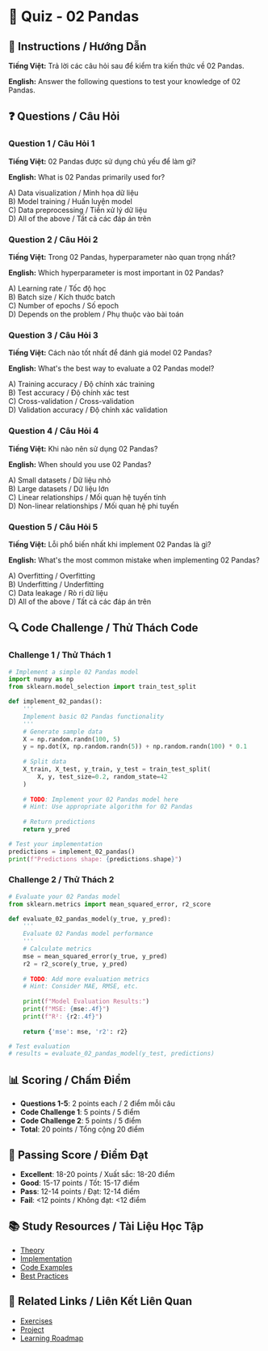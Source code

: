 # 🧠 Quiz - 02 Pandas

## 📝 Instructions / Hướng Dẫn

**Tiếng Việt:** Trả lời các câu hỏi sau để kiểm tra kiến thức về 02 Pandas.

**English:** Answer the following questions to test your knowledge of 02 Pandas.

## ❓ Questions / Câu Hỏi

### Question 1 / Câu Hỏi 1
**Tiếng Việt:** 02 Pandas được sử dụng chủ yếu để làm gì?

**English:** What is 02 Pandas primarily used for?

A) Data visualization / Minh họa dữ liệu  
B) Model training / Huấn luyện model  
C) Data preprocessing / Tiền xử lý dữ liệu  
D) All of the above / Tất cả các đáp án trên

### Question 2 / Câu Hỏi 2
**Tiếng Việt:** Trong 02 Pandas, hyperparameter nào quan trọng nhất?

**English:** Which hyperparameter is most important in 02 Pandas?

A) Learning rate / Tốc độ học  
B) Batch size / Kích thước batch  
C) Number of epochs / Số epoch  
D) Depends on the problem / Phụ thuộc vào bài toán

### Question 3 / Câu Hỏi 3
**Tiếng Việt:** Cách nào tốt nhất để đánh giá model 02 Pandas?

**English:** What's the best way to evaluate a 02 Pandas model?

A) Training accuracy / Độ chính xác training  
B) Test accuracy / Độ chính xác test  
C) Cross-validation / Cross-validation  
D) Validation accuracy / Độ chính xác validation

### Question 4 / Câu Hỏi 4
**Tiếng Việt:** Khi nào nên sử dụng 02 Pandas?

**English:** When should you use 02 Pandas?

A) Small datasets / Dữ liệu nhỏ  
B) Large datasets / Dữ liệu lớn  
C) Linear relationships / Mối quan hệ tuyến tính  
D) Non-linear relationships / Mối quan hệ phi tuyến

### Question 5 / Câu Hỏi 5
**Tiếng Việt:** Lỗi phổ biến nhất khi implement 02 Pandas là gì?

**English:** What's the most common mistake when implementing 02 Pandas?

A) Overfitting / Overfitting  
B) Underfitting / Underfitting  
C) Data leakage / Rò rỉ dữ liệu  
D) All of the above / Tất cả các đáp án trên

## 🔍 Code Challenge / Thử Thách Code

### Challenge 1 / Thử Thách 1
```python
# Implement a simple 02 Pandas model
import numpy as np
from sklearn.model_selection import train_test_split

def implement_02_pandas():
    '''
    Implement basic 02 Pandas functionality
    '''
    # Generate sample data
    X = np.random.randn(100, 5)
    y = np.dot(X, np.random.randn(5)) + np.random.randn(100) * 0.1
    
    # Split data
    X_train, X_test, y_train, y_test = train_test_split(
        X, y, test_size=0.2, random_state=42
    )
    
    # TODO: Implement your 02 Pandas model here
    # Hint: Use appropriate algorithm for 02 Pandas
    
    # Return predictions
    return y_pred

# Test your implementation
predictions = implement_02_pandas()
print(f"Predictions shape: {predictions.shape}")
```

### Challenge 2 / Thử Thách 2
```python
# Evaluate your 02 Pandas model
from sklearn.metrics import mean_squared_error, r2_score

def evaluate_02_pandas_model(y_true, y_pred):
    '''
    Evaluate 02 Pandas model performance
    '''
    # Calculate metrics
    mse = mean_squared_error(y_true, y_pred)
    r2 = r2_score(y_true, y_pred)
    
    # TODO: Add more evaluation metrics
    # Hint: Consider MAE, RMSE, etc.
    
    print(f"Model Evaluation Results:")
    print(f"MSE: {mse:.4f}")
    print(f"R²: {r2:.4f}")
    
    return {'mse': mse, 'r2': r2}

# Test evaluation
# results = evaluate_02_pandas_model(y_test, predictions)
```

## 📊 Scoring / Chấm Điểm

- **Questions 1-5**: 2 points each / 2 điểm mỗi câu
- **Code Challenge 1**: 5 points / 5 điểm
- **Code Challenge 2**: 5 points / 5 điểm
- **Total**: 20 points / Tổng cộng 20 điểm

## 🎯 Passing Score / Điểm Đạt

- **Excellent**: 18-20 points / Xuất sắc: 18-20 điểm
- **Good**: 15-17 points / Tốt: 15-17 điểm  
- **Pass**: 12-14 points / Đạt: 12-14 điểm
- **Fail**: <12 points / Không đạt: <12 điểm

## 📚 Study Resources / Tài Liệu Học Tập

- [Theory](./THEORY_02_pandas.md)
- [Implementation](./IMPLEMENTATION_02_pandas.md)
- [Code Examples](./CODE_EXAMPLES_02_pandas.md)
- [Best Practices](./BEST_PRACTICES_02_pandas.md)

## 🔗 Related Links / Liên Kết Liên Quan

- [Exercises](./EXERCISES_02_pandas.md)
- [Project](./PROJECT_02_pandas.md)
- [Learning Roadmap](./LEARNING_ROADMAP_02_pandas.md)
